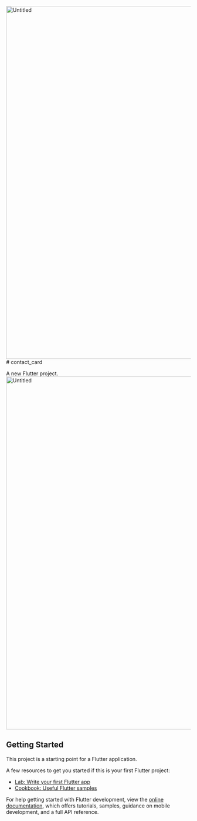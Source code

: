 <img width="960" alt="Untitled" src="https://user-images.githubusercontent.com/74004844/189466694-2d80664c-f192-418e-96fd-314d32518766.png">
# contact_card

A new Flutter project.
<img width="960" alt="Untitled" src="https://user-images.githubusercontent.com/74004844/189466706-27b4841b-a32f-4a5b-a11a-a573c2fcfd20.png">

## Getting Started

This project is a starting point for a Flutter application.

A few resources to get you started if this is your first Flutter project:

- [Lab: Write your first Flutter app](https://docs.flutter.dev/get-started/codelab)
- [Cookbook: Useful Flutter samples](https://docs.flutter.dev/cookbook)

For help getting started with Flutter development, view the
[online documentation](https://docs.flutter.dev/), which offers tutorials,
samples, guidance on mobile development, and a full API reference.
